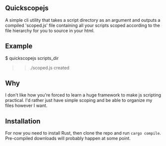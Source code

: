 ## Quickscopejs

A simple cli utility that takes a script directory as an argument and outputs a compiled 'scoped.js' file containing all your scripts scoped according to the file hierarchy for you to source in your html.

## Example

$ quickscopejs scripts_dir
>> ./scoped.js created

## Why

I don't like how you're forced to learn a huge framework to make js scripting practical.  I'd rather just have simple scoping and be able to organize my files however I want.

## Installation

For now you need to install Rust, then clone the repo and run `cargo compile`.  Pre-compiled downloads will probably happen at some point.
